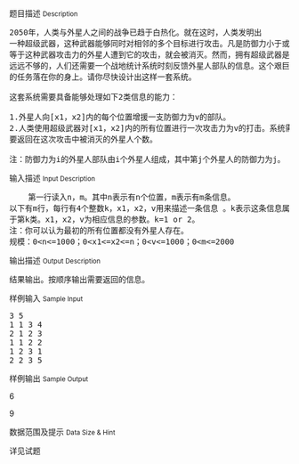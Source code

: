 <div class="panel panel-default">
<div class="area-title">
<span>
题目描述
<small>Description</small>
</span></div>
<div class="panel-body">

<pre>2050年，人类与外星人之间的战争已趋于白热化。就在这时，人类发明出
一种超级武器，这种武器能够同时对相邻的多个目标进行攻击。凡是防御力小于或
等于这种武器攻击力的外星人遭到它的攻击，就会被消灭。然而，拥有超级武器是
远远不够的，人们还需要一个战地统计系统时刻反馈外星人部队的信息。这个艰巨
的任务落在你的身上。请你尽快设计出这样一套系统。

这套系统需要具备能够处理如下2类信息的能力：

1.外星人向[x1，x2]内的每个位置增援一支防御力为v的部队。
2.人类使用超级武器对[x1，x2]内的所有位置进行一次攻击力为v的打击。系统需
要返回在这次攻击中被消灭的外星人个数。

注：防御力为i的外星人部队由i个外星人组成，其中第j个外星人的防御力为j。</pre>

</div>
</div>

<div class="panel panel-default">
<div class="area-title">
<span>
输入描述
<small>Input Description</small>
</span></div>
<div class="panel-body">
<pre>    第一行读入n，m。其中n表示有n个位置，m表示有m条信息。
以下有m行，每行有4个整数k，x1，x2，v用来描述一条信息 。k表示这条信息属
于第k类。x1，x2，v为相应信息的参数。k=1 or 2。
注：你可以认为最初的所有位置都没有外星人存在。
规模：0&lt;n&lt;=1000；0&lt;x1&lt;=x2&lt;=n；0&lt;v&lt;=1000；0&lt;m&lt;=2000</pre>

</div>
</div>
<div  class="panel panel-default">
<div class="area-title">
<span>
输出描述
<small>Output Description</small>
</span></div>
<div class="panel-body">

<pre>结果输出。按顺序输出需要返回的信息。</pre>

</div>
</div>


<div class="panel panel-default">
<div class="area-title">
<span>
样例输入
<small>Sample Input</small>
</span></div>
<div class="panel-body">
<pre>3 5
1 1 3 4
2 1 2 3
1 1 2 2
1 2 3 1
2 2 3 5
</pre>

</div>
</div>

<div class="panel panel-default">
<div class="area-title">
<span>
样例输出
<small>Sample Output</small>
</span></div>
<div class="panel-body">
<p>6</p>
<p>9</p>

</div>
</div>

<div class="panel panel-default">
<div class="area-title">
<span>
数据范围及提示
<small>Data Size & Hint</small>
</span></div>
<div class="panel-body">
<p>详见试题</p>
</div>
</div>